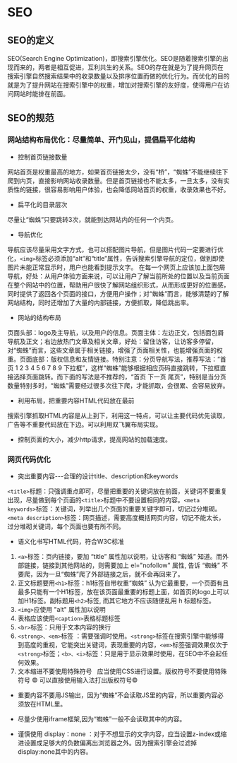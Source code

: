 # SEO

## SEO的定义

SEO(Search Engine Optimization)，即搜索引擎优化。SEO是随着搜索引擎的出现而来的，两者是相互促进，互利共生的关系。SEO的存在就是为了提升网页在搜索引擎自然搜索结果中的收录数量以及排序位置而做的优化行为。而优化的目的就是为了提升网站在搜索引擎中的权重，增加对搜索引擎的友好度，使得用户在访问网站时能排在前面。

## SEO的规范

### 网站结构布局优化：尽量简单、开门见山，提倡扁平化结构

* 控制首页链接数量

网站首页是权重最高的地方，如果首页链接太少，没有“桥”，“蜘蛛”不能继续往下爬到内页，直接影响网站收录数量。但是首页链接也不能太多，一旦太多，没有实质性的链接，很容易影响用户体验，也会降低网站首页的权重，收录效果也不好。

* 扁平化的目录层次

尽量让“蜘蛛”只要跳转3次，就能到达网站内的任何一个内页。

* 导航优化

导航应该尽量采用文字方式，也可以搭配图片导航，但是图片代码一定要进行优化，`<img>`标签必须添加“alt”和“title”属性，告诉搜索引擎导航的定位，做到即使图片未能正常显示时，用户也能看到提示文字。
在每一个网页上应该加上面包屑导航，好处：从用户体验方面来说，可以让用户了解当前所处的位置以及当前页面在整个网站中的位置，帮助用户很快了解网站组织形式，从而形成更好的位置感，同时提供了返回各个页面的接口，方便用户操作；对“蜘蛛”而言，能够清楚的了解网站结构，同时还增加了大量的内部链接，方便抓取，降低跳出率。

* 网站的结构布局

页面头部：logo及主导航，以及用户的信息。页面主体：左边正文，包括面包屑导航及正文；右边放热门文章及相关文章，好处：留住访客，让访客多停留，对“蜘蛛”而言，这些文章属于相关链接，增强了页面相关性，也能增强页面的权重。页面底部：版权信息和友情链接。特别注意：分页导航写法，推荐写法：“首页 1 2 3 4 5 6 7 8 9 下拉框”，这样“蜘蛛”能够根据相应页码直接跳转，下拉框直接选择页面跳转。而下面的写法是不推荐的，“首页 下一页 尾页”，特别是当分页数量特别多时，“蜘蛛”需要经过很多次往下爬，才能抓取，会很累、会容易放弃。

* 利用布局，把重要内容HTML代码放在最前

搜索引擎抓取HTML内容是从上到下，利用这一特点，可以让主要代码优先读取，广告等不重要代码放在下边。可以利用双飞翼布局实现。

* 控制页面的大小，减少http请求，提高网站的加载速度。

### 网页代码优化

* 突出重要内容---合理的设计title、description和keywords

`<title>`标题：只强调重点即可，尽量把重要的关键词放在前面，关键词不要重复出现，尽量做到每个页面的`<title>`标题中不要设置相同的内容。`<meta keywords>`标签：关键词，列举出几个页面的重要关键字即可，切记过分堆砌。`<meta description>`标签：网页描述，需要高度概括网页内容，切记不能太长，过分堆砌关键词，每个页面也要有所不同。

* 语义化书写HTML代码，符合W3C标准

1. `<a>`标签：页内链接，要加 “title” 属性加以说明，让访客和 “蜘蛛” 知道。而外部链接，链接到其他网站的，则需要加上 el="nofollow" 属性, 告诉 “蜘蛛” 不要爬，因为一旦“蜘蛛”爬了外部链接之后，就不会再回来了。
2. 正文标题要用`<h1>`标签：h1标签自带权重“蜘蛛” 认为它最重要，一个页面有且最多只能有一个H1标签，放在该页面最重要的标题上面，如首页的logo上可以加H1标签。副标题用`<h2>`标签, 而其它地方不应该随便乱用 h 标题标签。
3. `<img>`应使用 "alt" 属性加以说明
4. 表格应该使用`<caption>`表格标题标签
5. `<br>`标签：只用于文本内容的换行
6. `<strong>、<em>`标签 ：需要强调时使用。`<strong>`标签在搜索引擎中能够得到高度的重视，它能突出关键词，表现重要的内容，`<em>`标签强调效果仅次于`<strong>`标签；`<b>、<i>`标签：只是用于显示效果时使用，在SEO中不会起任何效果。
7. 文本缩进不要使用特殊符号 &nbsp; 应当使用CSS进行设置。版权符号不要使用特殊符号 &copy; 可以直接使用输入法打出版权符号©

* 重要内容不要用JS输出，因为“蜘蛛”不会读取JS里的内容，所以重要内容必须放在HTML里。

* 尽量少使用iframe框架,因为“蜘蛛”一般不会读取其中的内容。

* 谨慎使用 display：none ：对于不想显示的文字内容，应当设置z-index或缩进设置成足够大的负数偏离出浏览器之外。因为搜索引擎会过滤掉display:none其中的内容。